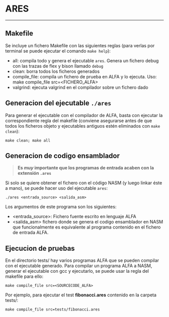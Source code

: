 # ARES

***

## Makefile

Se incluye un fichero Makefile con las siguientes reglas (para verlas por terminal se puede ejecutar el comando `make help`):

+ all: compila todo y genera el ejecutable `ares`. Genera un fichero debug con las trazas de flex y bison llamado `debug`
+ clean: borra todos los ficheros generados
+ compile_file: compila un fichero de prueba en ALFA y lo ejecuta. Uso: make compile_file src=<FICHERO_ALFA>
+ valgrind: ejecuta valgrind en el compilador sobre un fichero dado

## Generacion del ejecutable `./ares`

Para generar el ejecutable con el compilador de ALFA, basta con ejecutar la correspondiente regla del makefile (conviene asegurarse antes de que todos los ficheros objeto y ejecutables antiguos estén eliminados con `make clean`):

```
make clean; make all
```

## Generacion de codigo ensamblador

> **Es ***muy*** importante que los programas de entrada acaben con la extensión `.ares`**

Si solo se quiere obtener el fichero con el código NASM (y luego linkar éste a mano), se puede hacer uso del ejecutable `ares`:

```
./ares <entrada_source> <salida_asm>
```

Los argumentos de este programa son los siguientes:

+ <entrada_source>: Fichero fuente escrito en lenguaje ALFA
+ <salida_asm> fichero donde se genera el codigo ensamblador en NASM que funcionalmente es equivalente al programa contenido en el fichero de entrada ALFA.

## Ejecucion de pruebas

En el directorio tests/ hay varios programas ALFA que se pueden compilar con el ejecutable generado. Para compilar un programa ALFA a NASM, generar el ejecutable con gcc y ejecutarlo, se puede usar la regla del makefile para ello:

```
make compile_file src=<SOURCECODE_ALFA>
```

Por ejemplo, para ejecutar el test **fibonacci.ares** contenido en la carpeta tests/:

```
make compile_file src=tests/fibonacci.ares
```